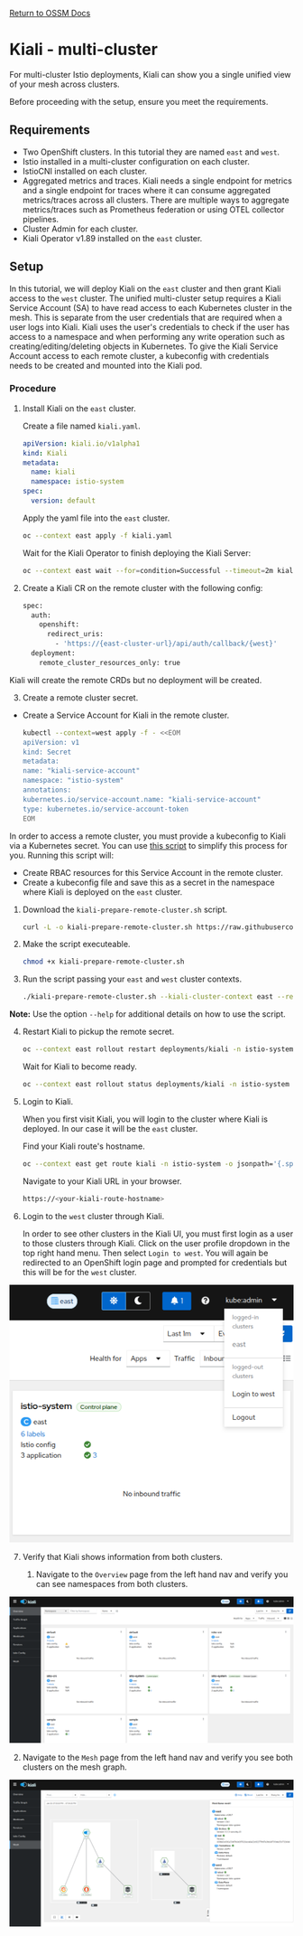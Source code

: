[Return to OSSM Docs](../)

# Kiali - multi-cluster

For multi-cluster Istio deployments, Kiali can show you a single unified view of your mesh across clusters.

Before proceeding with the setup, ensure you meet the requirements.

## Requirements

- Two OpenShift clusters. In this tutorial they are named `east` and `west`.
- Istio installed in a multi-cluster configuration on each cluster.
- IstioCNI installed on each cluster.
- Aggregated metrics and traces. Kiali needs a single endpoint for metrics and a single endpoint for traces where it can consume aggregated metrics/traces across all clusters. There are multiple ways to aggregate metrics/traces such as Prometheus federation or using OTEL collector pipelines.
- Cluster Admin for each cluster.
- Kiali Operator v1.89 installed on the `east` cluster.

## Setup

In this tutorial, we will deploy Kiali on the `east` cluster and then grant Kiali access to the `west` cluster. The unified multi-cluster setup requires a Kiali Service Account (SA) to have read access to each Kubernetes cluster in the mesh. This is separate from the user credentials that are required when a user logs into Kiali. Kiali uses the user's credentials to check if the user has access to a namespace and when performing any write operation such as creating/editing/deleting objects in Kubernetes. To give the Kiali Service Account access to each remote cluster, a kubeconfig with credentials needs to be created and mounted into the Kiali pod.

### Procedure

1. Install Kiali on the `east` cluster.

   Create a file named `kiali.yaml`.

   ```yaml
   apiVersion: kiali.io/v1alpha1
   kind: Kiali
   metadata:
     name: kiali
     namespace: istio-system
   spec:
     version: default
   ```

   Apply the yaml file into the `east` cluster.

   ```sh
   oc --context east apply -f kiali.yaml
   ```

   Wait for the Kiali Operator to finish deploying the Kiali Server:

   ```sh
   oc --context east wait --for=condition=Successful --timeout=2m kialis/kiali -n istio-system
   ```

2. Create a Kiali CR on the remote cluster with the following config:

   ```sh
   spec:
     auth:
       openshift:
         redirect_uris:
           - 'https://{east-cluster-url}/api/auth/callback/{west}'
     deployment:
       remote_cluster_resources_only: true
   ```

Kiali will create the remote CRDs but no deployment will be created.

3. Create a remote cluster secret.

  - Create a Service Account for Kiali in the remote cluster.

    ```sh
    kubectl --context=west apply -f - <<EOM
    apiVersion: v1
    kind: Secret
    metadata:
    name: "kiali-service-account"
    namespace: "istio-system"
    annotations:
    kubernetes.io/service-account.name: "kiali-service-account"
    type: kubernetes.io/service-account-token
    EOM
    ```
    
   In order to access a remote cluster, you must provide a kubeconfig to Kiali via a Kubernetes secret. You can use [this script](https://raw.githubusercontent.com/kiali/kiali/master/hack/istio/multicluster/kiali-prepare-remote-cluster.sh) to simplify this process for you. Running this script will:

   - Create RBAC resources for this Service Account in the remote cluster.
   - Create a kubeconfig file and save this as a secret in the namespace where Kiali is deployed on the `east` cluster.

   1. Download the `kiali-prepare-remote-cluster.sh` script.

      ```sh
      curl -L -o kiali-prepare-remote-cluster.sh https://raw.githubusercontent.com/kiali/kiali/master/hack/istio/multicluster/kiali-prepare-remote-cluster.sh
      ```

   2. Make the script executeable.

      ```sh
      chmod +x kiali-prepare-remote-cluster.sh
      ```

   3. Run the script passing your `east` and `west` cluster contexts.

      ```sh
      ./kiali-prepare-remote-cluster.sh --kiali-cluster-context east --remote-cluster-context west --view-only false --kiali-resource-name kiali-service-account --remote-cluster-namespace istio-system --process-kiali-secret true --process-remote-resources false --remote-cluster-name west
      ```
   
   **Note:** Use the option `--help` for additional details on how to use the script.

4. Restart Kiali to pickup the remote secret.

   ```sh
   oc --context east rollout restart deployments/kiali -n istio-system
   ```

   Wait for Kiali to become ready.

   ```sh
   oc --context east rollout status deployments/kiali -n istio-system
   ```

5. Login to Kiali.

   When you first visit Kiali, you will login to the cluster where Kiali is deployed. In our case it will be the `east` cluster.

   Find your Kiali route's hostname.

   ```sh
   oc --context east get route kiali -n istio-system -o jsonpath='{.spec.host}'
   ```

   Navigate to your Kiali URL in your browser.

   ```sh
   https://<your-kiali-route-hostname>
   ```

6. Login to the `west` cluster through Kiali.

   In order to see other clusters in the Kiali UI, you must first login as a user to those clusters through Kiali. Click on the user profile dropdown in the top right hand menu. Then select `Login to west`. You will again be redirected to an OpenShift login page and prompted for credentials but this will be for the `west` cluster.

![Multicluster-login](kiali-multicluster-login.png "Kiali Multi Cluster Login")

7. Verify that Kiali shows information from both clusters.

   1. Navigate to the `Overview` page from the left hand nav and verify you can see namespaces from both clusters.

![Multicluster-kiali](kiali-multicluster.png "Kiali Multi Cluster Overview")

   2. Navigate to the `Mesh` page from the left hand nav and verify you see both clusters on the mesh graph.

![Multicluster-login](kiali-multicluster-mesh.png "Kiali Multi Cluster Mesh")